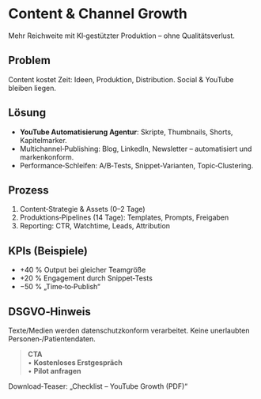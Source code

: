 # Content & Channel Growth
Mehr Reichweite mit KI‑gestützter Produktion – ohne Qualitätsverlust.

## Problem
Content kostet Zeit: Ideen, Produktion, Distribution. Social & YouTube bleiben liegen.

## Lösung
- **YouTube Automatisierung Agentur**: Skripte, Thumbnails, Shorts, Kapitelmarker.
- Multichannel‑Publishing: Blog, LinkedIn, Newsletter – automatisiert und markenkonform.
- Performance‑Schleifen: A/B‑Tests, Snippet‑Varianten, Topic‑Clustering.

## Prozess
1. Content‑Strategie & Assets (0–2 Tage)  
2. Produktions‑Pipelines (14 Tage): Templates, Prompts, Freigaben  
3. Reporting: CTR, Watchtime, Leads, Attribution

## KPIs (Beispiele)
- +40 % Output bei gleicher Teamgröße  
- +20 % Engagement durch Snippet‑Tests  
- −50 % „Time‑to‑Publish“

## DSGVO‑Hinweis
Texte/Medien werden datenschutzkonform verarbeitet. Keine unerlaubten Personen‑/Patientendaten.

> **CTA**  
> • **Kostenloses Erstgespräch**  
> • **Pilot anfragen**

Download‑Teaser: „Checklist – YouTube Growth (PDF)“


